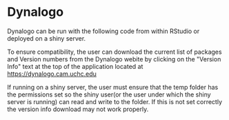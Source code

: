 # Dynalogo

Dynalogo can be run with the following code from within RStudio or deployed on a shiny server.

To ensure compatibility, the user can download the current list of packages and Version numbers from the Dynalogo webite by clicking on the "Version Info" text at the top of the application located at https://dynalogo.cam.uchc.edu

If running on a shiny server, the user must ensure that the temp folder has the permissions set so the shiny user(or the user under which the shiny server is running) can read and write to the folder. If this is not set correctly the version info download may not work properly.
